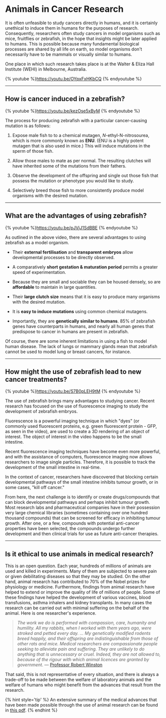 # Animals in Cancer Research

It is often unfeasible to study cancers directly in humans, and it is certainly unethical to induce them in humans for the purposes of research. Consequently, researchers often study cancers in model organisms such as mice, fruitflies or zebrafish, in the hope that insights might be later applied to humans. This is possible because many fundamental biological processes are shared by all life on earth, so model organisms don't necessarily have to be mammals or visually similar to humans.

One place in which such research takes place is at the Walter & Eliza Hall Institute (WEHI) in Melbourne, Australia.

{% youtube %}https://youtu.be/OYpxFxHKbCQ {% endyoutube %}

---

## How is cancer induced in a zebrafish?

{% youtube %}https://youtu.be/kezOse5xByM {% endyoutube %}

The process for producing zebrafish with a particular cancer-causing mutation is as follows:

1. Expose male fish to to a chemical mutagen, *N*-ethyl-N-nitrosourea, which is more commonly known as **ENU**. (ENU is a highly potent mutagen that is also used in mice.) This will induce mutations in the sperm of those fish.

2. Allow those males to mate as per normal. The resulting clutches will have inherited some of the mutations from their fathers.

3. Observe the development of the offspring and single out those fish that possess the mutation or phenotype you would like to study.

4. Selectively breed those fish to more consistently produce model organisms with the desired mutation.

---

## What are the advantages of using zebrafish?

{% youtube %}https://youtu.be/pJVjJ1SdBBE {% endyoutube %}

As outlined in the above video, there are several advantages to using zebrafish as a model organism.

* Their **external fertilisation** and **transparent embryos** allow developmental processes to be directly observed.

* A comparatively **short gestation & maturation period** permits a greater speed of experimentation.

* Because they are small and sociable they can be housed densely, so are **affordable** to maintain in large quantities.

* Their **large clutch size** means that it is easy to produce many organisms with the desired mutation.

* It is **easy to induce mutations** using common chemical mutagens.

* Importantly, they are **genetically similar to humans**. 85% of zebrafish genes have counterparts in humans, and nearly all human genes that predispose to cancer in humans are present in zebrafish.

Of course, there are some inherent limitations in using a fish to model human disease. The lack of lungs or mammary glands mean that zebrafish cannot be used to model lung or breast cancers, for instance.

---

## How might the use of zebrafish lead to new cancer treatments?

{% youtube %}https://youtu.be/S7B0pLEH9tM {% endyoutube %}

The use of zebrafish brings many advantages to studying cancer. Recent research has focused on the use of fluorescence imaging to study the development of zebrafish embryos.

Fluorescence is a powerful imaging technique in which "dyes" (or commonly used fluorescent proteins, e.g. green fluorescent protein - GFP, as seen in the video), are used to create a 3D rendering of an object of interest. The object of interest in the video happens to be the small intestine.

Recent fluorescence imaging techniques have become even more powerful, and with the assistance of computers, fluorescence imaging now allows researchers to image single particles. Therefore, it is possible to track the development of the small intestine in real-time.

In the context of cancer, researchers have discovered that blocking certain developmental pathways of the small intestine inhibits tumour growth, or in some cases, "kill off cancer."

From here, the next challenge is to identify or create drugs/compounds that can block developmental pathways and perhaps inhibit tumour growth. Most research labs and pharmaceutical companies have in their possession very large chemical libraries (sometimes containing over one hundred thousand compounds) that can be screened for efficacy in inhibiting tumour growth. After one, or a few, compounds with potential anti-cancer properties have been selected, the compounds undergo further development and then clinical trials for use as future anti-cancer therapies.

---

## Is it ethical to use animals in medical research?

This is an open question. Each year, hundreds of millions of animals are used and killed in experiments. Many of them are subjected to severe pain or given debilitating diseases so that they may be studied. On the other hand, animal research has contributed to 70% of the Nobel prizes for physiology or medicine. Furthermore, findings from animal research have helped to extend or improve the quality of life of millions of people. Some of these findings have helped the development of various vaccines, blood transfusions, asthma inhalers and kidney transplants. In many cases the research can be carried out with minimal suffering on the behalf of the animal. Here is one researcher's experience.

> *The work we do is performed with compassion, care, humanity
and humility. All my rabbits, when I worked with them years ago,
were stroked and petted every day. ... My genetically modified rodents breed
happily, and their offspring are indistinguishable from those of other
rats and mice. Medical researchers are compassionate people seeking
to alleviate pain and suffering. They are unlikely to do anything that is
unnecessary or cruel. Indeed, they are not allowed to, because of the
rigour with which animal licences are granted by government.* &mdash; [Professor Robert Winston](https://speakingofresearch.files.wordpress.com/2008/03/medical-advances-and-animal-research1.pdf)

That said, this is not representative of every situation, and there is always a trade-off to be made between the welfare of laboratory animals and the welfare of humans who might benefit from the advances that result from the research.

{% hint style='tip' %}
An extensive summary of the medical advances that have been made possible through the use of animal research can be found in [this pdf](https://speakingofresearch.files.wordpress.com/2008/03/medical-advances-and-animal-research1.pdf).
{% endhint %} 